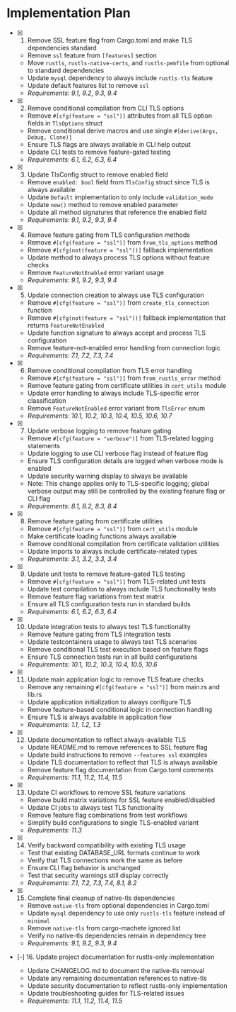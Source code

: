 # Implementation Plan

- [x] 1. Remove SSL feature flag from Cargo.toml and make TLS dependencies standard

  - Remove `ssl` feature from `[features]` section
  - Move `rustls`, `rustls-native-certs`, and `rustls-pemfile` from optional to standard dependencies
  - Update `mysql` dependency to always include `rustls-tls` feature
  - Update default features list to remove `ssl`
  - _Requirements: 9.1, 9.2, 9.3, 9.4_

- [x] 2. Remove conditional compilation from CLI TLS options

  - Remove `#[cfg(feature = "ssl")]` attributes from all TLS option fields in `TlsOptions` struct
  - Remove conditional derive macros and use single `#[derive(Args, Debug, Clone)]`
  - Ensure TLS flags are always available in CLI help output
  - Update CLI tests to remove feature-gated testing
  - _Requirements: 6.1, 6.2, 6.3, 6.4_

- [x] 3. Update TlsConfig struct to remove enabled field

  - Remove `enabled: bool` field from `TlsConfig` struct since TLS is always available
  - Update `Default` implementation to only include `validation_mode`
  - Update `new()` method to remove enabled parameter
  - Update all method signatures that reference the enabled field
  - _Requirements: 9.1, 9.2, 9.3, 9.4_

- [x] 4. Remove feature gating from TLS configuration methods

  - Remove `#[cfg(feature = "ssl")]` from `from_tls_options` method
  - Remove `#[cfg(not(feature = "ssl"))]` fallback implementation
  - Update method to always process TLS options without feature checks
  - Remove `FeatureNotEnabled` error variant usage
  - _Requirements: 9.1, 9.2, 9.3, 9.4_

- [x] 5. Update connection creation to always use TLS configuration

  - Remove `#[cfg(feature = "ssl")]` from `create_tls_connection` function
  - Remove `#[cfg(not(feature = "ssl"))]` fallback implementation that returns `FeatureNotEnabled`
  - Update function signature to always accept and process TLS configuration
  - Remove feature-not-enabled error handling from connection logic
  - _Requirements: 7.1, 7.2, 7.3, 7.4_

- [x] 6. Remove conditional compilation from TLS error handling

  - Remove `#[cfg(feature = "ssl")]` from `from_rustls_error` method
  - Remove feature gating from certificate utilities in `cert_utils` module
  - Update error handling to always include TLS-specific error classification
  - Remove `FeatureNotEnabled` error variant from `TlsError` enum
  - _Requirements: 10.1, 10.2, 10.3, 10.4, 10.5, 10.6, 10.7_

- [x] 7. Update verbose logging to remove feature gating

  - Remove `#[cfg(feature = "verbose")]` from TLS-related logging statements
  - Update logging to use CLI verbose flag instead of feature flag
  - Ensure TLS configuration details are logged when verbose mode is enabled
  - Update security warning display to always be available
  - Note: This change applies only to TLS-specific logging; global verbose output may still be controlled by the existing feature flag or CLI flag
  - _Requirements: 8.1, 8.2, 8.3, 8.4_

- [x] 8. Remove feature gating from certificate utilities

  - Remove `#[cfg(feature = "ssl")]` from `cert_utils` module
  - Make certificate loading functions always available
  - Remove conditional compilation from certificate validation utilities
  - Update imports to always include certificate-related types
  - _Requirements: 3.1, 3.2, 3.3, 3.4_

- [x] 9. Update unit tests to remove feature-gated TLS testing

  - Remove `#[cfg(feature = "ssl")]` from TLS-related unit tests
  - Update test compilation to always include TLS functionality tests
  - Remove feature flag variations from test matrix
  - Ensure all TLS configuration tests run in standard builds
  - _Requirements: 6.1, 6.2, 6.3, 6.4_

- [x] 10. Update integration tests to always test TLS functionality

  - Remove feature gating from TLS integration tests
  - Update testcontainers usage to always test TLS scenarios
  - Remove conditional TLS test execution based on feature flags
  - Ensure TLS connection tests run in all build configurations
  - _Requirements: 10.1, 10.2, 10.3, 10.4, 10.5, 10.6_

- [x] 11. Update main application logic to remove TLS feature checks

  - Remove any remaining `#[cfg(feature = "ssl")]` from main.rs and lib.rs
  - Update application initialization to always configure TLS
  - Remove feature-based conditional logic in connection handling
  - Ensure TLS is always available in application flow
  - _Requirements: 1.1, 1.2, 1.3_

- [x] 12. Update documentation to reflect always-available TLS

  - Update README.md to remove references to SSL feature flag
  - Update build instructions to remove `--features ssl` examples
  - Update TLS documentation to reflect that TLS is always available
  - Remove feature flag documentation from Cargo.toml comments
  - _Requirements: 11.1, 11.2, 11.4, 11.5_

- [x] 13. Update CI workflows to remove SSL feature variations

  - Remove build matrix variations for SSL feature enabled/disabled
  - Update CI jobs to always test TLS functionality
  - Remove feature flag combinations from test workflows
  - Simplify build configurations to single TLS-enabled variant
  - _Requirements: 11.3_

- [x] 14. Verify backward compatibility with existing TLS usage

  - Test that existing DATABASE_URL formats continue to work
  - Verify that TLS connections work the same as before
  - Ensure CLI flag behavior is unchanged
  - Test that security warnings still display correctly
  - _Requirements: 7.1, 7.2, 7.3, 7.4, 8.1, 8.2_

- [x] 15. Complete final cleanup of native-tls dependencies

  - Remove `native-tls` from optional dependencies in Cargo.toml
  - Update `mysql` dependency to use only `rustls-tls` feature instead of `minimal`
  - Remove `native-tls` from cargo-machete ignored list
  - Verify no native-tls dependencies remain in dependency tree
  - _Requirements: 9.1, 9.2, 9.3, 9.4_

- [-] 16. Update project documentation for rustls-only implementation

  - Update CHANGELOG.md to document the native-tls removal
  - Update any remaining documentation references to native-tls
  - Update security documentation to reflect rustls-only implementation
  - Update troubleshooting guides for TLS-related issues
  - _Requirements: 11.1, 11.2, 11.4, 11.5_
